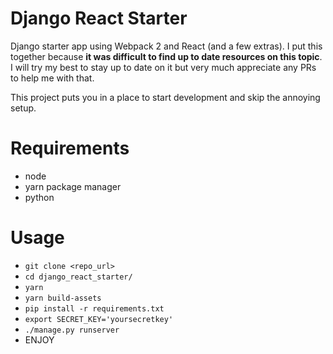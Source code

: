 # Django React Starter
Django starter app using Webpack 2 and React (and a few extras). I put this together because **it was difficult to find up to date resources on this topic**. I will try my best to stay up to date on it but very much appreciate any PRs to help me with that. 

This project puts you in a place to start development and skip the annoying setup.

# Requirements
 - node
 - yarn package manager
 - python

# Usage
 - `git clone <repo_url>`
 - `cd django_react_starter/`
 - `yarn`
 - `yarn build-assets`
 - `pip install -r requirements.txt `
 - `export SECRET_KEY='yoursecretkey'`
 - `./manage.py runserver`
 - ENJOY 
